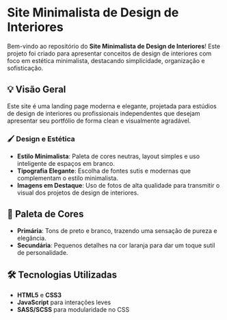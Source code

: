 # Site Minimalista de Design de Interiores

Bem-vindo ao repositório do **Site Minimalista de Design de Interiores**! Este projeto foi criado para apresentar conceitos de design de interiores com foco em estética minimalista, destacando simplicidade, organização e sofisticação.

## 💡 Visão Geral

Este site é uma landing page moderna e elegante, projetada para estúdios de design de interiores ou profissionais independentes que desejam apresentar seu portfólio de forma clean e visualmente agradável. 

### 🖌️ Design e Estética
- **Estilo Minimalista**: Paleta de cores neutras, layout simples e uso inteligente de espaços em branco.
- **Tipografia Elegante**: Escolha de fontes sutis e modernas que complementam o estilo minimalista.
- **Imagens em Destaque**: Uso de fotos de alta qualidade para transmitir o visual dos projetos de design de interiores.

## 🎨 Paleta de Cores
- **Primária**: Tons de preto e branco, trazendo uma sensação de pureza e elegância.
- **Secundária**: Pequenos detalhes na cor laranja para dar um toque sutil de personalidade.

## 🛠️ Tecnologias Utilizadas

- **HTML5** e **CSS3**
- **JavaScript** para interações leves
- **SASS/SCSS** para modularidade no CSS

